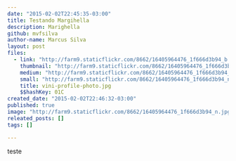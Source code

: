 ```yaml
---
date: "2015-02-02T22:45:35-03:00"
title: Testando Margihella
description: Marighella
github: mvfsilva
author-name: Marcus Silva
layout: post
files:
  - link: "http://farm9.staticflickr.com/8662/16405964476_1f666d3b94_b.jpg"
    thumbnail: "http://farm9.staticflickr.com/8662/16405964476_1f666d3b94_t.jpg"
    medium: "http://farm9.staticflickr.com/8662/16405964476_1f666d3b94_z.jpg"
    small: "http://farm9.staticflickr.com/8662/16405964476_1f666d3b94_n.jpg"
    title: vini-profile-photo.jpg
    $$hashKey: 01C
created_date: "2015-02-02T22:46:32-03:00"
published: true
image: "http://farm9.staticflickr.com/8662/16405964476_1f666d3b94_n.jpg"
releated_posts: []
tags: []

---
```

<p>teste</p>

